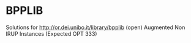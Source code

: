 # BPPLIB
Solutions for http://or.dei.unibo.it/library/bpplib (open) Augmented Non IRUP Instances (Expected OPT 333)
